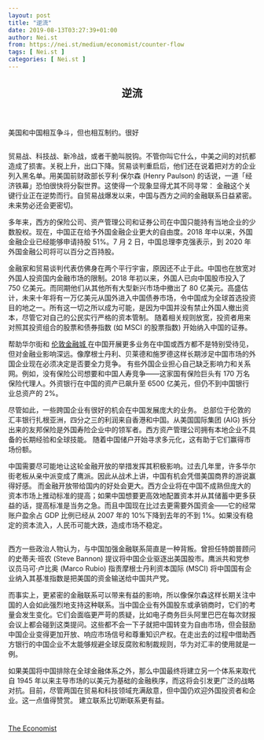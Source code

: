 ```yaml
---
layout: post
title: "逆流"
date: 2019-08-13T03:27:39+01:00
author: Nei.st
from: https://nei.st/medium/economist/counter-flow
tags: [ Nei.st ]
categories: [ Nei.st ]
---
```


<article class="post-1173 post type-post status-publish format-standard hentry category-economist" id="post-1173">
 <header class="page-header medium Archives">
  <div class="page-header__image">
  </div>
  <div class="page-header__content">
   <h1 class="page-title text-align-center">
    逆流
   </h1>
  </div>
 </header>
 <div class="entry-content aesop-entry-content" id="post-1173-content">
  <link as="font" crossorigin="anonymous" href="//cdn.jsdelivr.net/gh/0nd1jyU39XQ/_/glyph/font-face/0uIzqoZjSuJfvSBnvgXTcApMtcVhMcpr.woff" rel="preload" type="font/woff"/>
  <link as="font" crossorigin="anonymous" href="//cdn.jsdelivr.net/gh/0nd1jyU39XQ/_/glyph/font-face/1sTnSLZWDKucPX6SAk.woff" rel="preload" type="font/woff"/>
  <p class="blog-post__description">
   美国和中国相互争斗，但也相互制约。很好
  </p>
  <span id="more-1173">
  </span>
  <div class="navigation__primary-inner">
   <a class="economist__link-logo" href="//nei.st/medium/economist">
   </a>
  </div>
  <div class="container img component-image">
   <div class="aspectRatioPlaceholder">
    <div class="progressiveMedia" data-height="720" data-width="1280">
     <img alt="" class="progressiveMedia-image" data-src="https://cdn.jsdelivr.net/gh/0nd1jyU39XQ/_/img/1/e52bf525ly1g540mbpawdj20zk0k0wm2.jpg" src="https://cdn.jsdelivr.net/gh/0nd1jyU39XQ/_/img/1/e52bf525ly1g540mbpawdj20zk0k0wm2.jpg"/>
    </div>
   </div>
  </div>
  <p>
   贸易战、科技战、新冷战，或者干脆叫脱钩。不管你叫它什么，中美之间的对抗都造成了损害。关税上升，出口下降。贸易谈判重启后，他们还在说着把对方的企业列入黑名单。用美国前财政部长亨利·保尔森 (Henry Paulson) 的话说，一道「经济铁幕」恐怕很快将分裂世界。这使得一个现象显得尤其不同寻常：
   <span class="markup--p">
    金融这个关键行业正在逆势而行。自贸易战爆发以来，中国与西方之间的金融联系日益紧密。未来势必还会更密切。
   </span>
  </p>
  <p>
   多年来，西方的保险公司、资产管理公司和证券公司在中国只能持有当地企业的少数股权。现在，中国正在给予外国金融企业更大的自由度。2018 年中以来，外国金融企业已经能够申请持股 51%。7 月 2 日，中国总理李克强表示，到 2020 年外国金融公司将可以百分之百持股。
  </p>
  <p>
   <span class="markup--p">
    金融家和贸易谈判代表仿佛身在两个平行宇宙，原因还不止于此。中国也在放宽对外国人投资国内金融市场的限制。2018 年初以来，外国人已向中国股市投入了 750 亿美元。而同期他们从其他所有大型新兴市场中撤出了 80 亿美元。高盛估计，未来十年将有一万亿美元从国外进入中国债券市场，令中国成为全球首选投资目的地之一。所有这一切之所以成为可能，是因为中国并没有禁止外国人撤出资本，尽管它对自己的公民实行严格的资本管制。
   </span>
   随着相关规则放宽，投资者用来对照其投资组合的股票和债券指数 (如 MSCI 的股票指数) 开始纳入中国的证券。
  </p>
  <p>
   帮助华尔街和
   <a href="https://nei.st/medium/economist/can-the-city-survive-brexit" rel="noopener noreferrer" target="_blank">
    伦敦金融城
   </a>
   在中国开展更多业务在中国或西方都不是特别受待见，但对金融业影响深远。像摩根士丹利、贝莱德和施罗德这样长期涉足中国市场的外国企业现在必须决定是否要全力竞争。
   <span class="markup--p">
    有些外国企业担心自己缺乏影响力和关系网。例如，没有保险公司想要和中国人寿竞争——这家国有保险巨头有 170 万名保险代理人。外资银行在中国的资产已飙升至 6500 亿美元，但仍不到中国银行业总资产的 2%。
   </span>
  </p>
  <p>
   尽管如此，一些跨国企业有很好的机会在中国发展庞大的业务。
   <span class="markup--p">
    总部位于伦敦的汇丰银行扎根亚洲，四分之三的利润来自香港和中国。从美国国际集团 (AIG) 拆分出来的友邦保险是外国寿险企业中的领军者。西方资产管理公司拥有本地企业不具备的长期经验和全球技能。
   </span>
   随着中国储户开始寻求多元化，这有助于它们赢得市场份额。
  </p>
  <div class="code-block code-block-1" style="margin: 8px 0; clear: both;">
   <div class="container ads_KbHEVhh8Rw">
    <div class="card card--blog post-sidebar">
     <div class="card-body">
      <div class="logo_ngcontent-kty-0">
      </div>
      <div class="iframe-blocker U6XAMK63Vh00WqvF2BacIQ">
       <div class="background-h60B">
       </div>
       <div class="WumZiPCS4MeMw4pxQ">
       </div>
      </div>
     </div>
     <div class="card-footer">
      <div class="card-footer-wrapper" layout="row bottom-left">
      </div>
     </div>
    </div>
   </div>
  </div>
  <p>
   中国需要尽可能地让这轮金融开放的举措发挥其积极影响。过去几年里，许多华尔街老板从亲中派变成了鹰派。因此从战术上讲，中国有机会凭借美国商界的游说赢得好感。
   <span class="markup--p">
    而金融开放带给国内的好处会更大。西方企业将在中国不成熟但庞大的资本市场上推动标准的提高；如果中国想要更高效地配置资本并从其储蓄中更多获益的话，提高标准是当务之急。而且中国现在比过去更需要外国资金——它的经常账户盈余占 GDP 比例已经从 2007 年的 10%下降到去年的不到 1%。如果没有稳定的资本流入，人民币可能大跌，造成市场不稳定。
   </span>
  </p>
  <div class="container img">
   <figure class="image-rightalign">
    <div class="aspectRatioPlaceholder">
     <div class="progressiveMedia" data-height="468" data-width="608">
      <img alt="" class="progressiveMedia-image lazyload" data-src="https://cdn.jsdelivr.net/gh/0nd1jyU39XQ/_/img/1/e52bf525ly1g540mbkjagj20gw0d0gmt.jpg" id="zoom-default" src="https://cdn.jsdelivr.net/gh/0nd1jyU39XQ/_/img/1/e52bf525ly1g540mbkjagj20gw0d0gmt.jpg"/>
     </div>
    </div>
   </figure>
  </div>
  <p>
   西方一些政治人物认为，与中国加强金融联系简直是一种背叛。曾担任特朗普顾问的史蒂夫·班农 (Steve Bannon) 提议将中国企业驱逐出美国股市。鹰派共和党参议员马可·卢比奥 (Marco Rubio) 指责摩根士丹利资本国际 (MSCI) 将中国国有企业纳入其基准指数是把美国的资金输送给中国共产党。
  </p>
  <p>
   而事实上，更紧密的金融联系可以带来有益的影响，所以像保尔森这样长期关注中国的人会如此强烈地支持这种联系。当中国企业有外国股东或承销商时，它们的考量会发生变化。它们会面临更严苛的质疑，比如电子商务巨头阿里巴巴在每次财报会议上都会碰到这类提问。这些都不会一下子就把中国转变为自由市场，但会鼓励中国企业变得更加开放、响应市场信号和尊重知识产权。在走出去的过程中借助西方银行的中国企业不太能够规避全球反腐败和制裁规则，华为对汇丰的使用就是一例。
  </p>
  <p>
   如果美国将中国排除在全球金融体系之外，那么中国最终将建立另一个体系来取代自 1945 年以来主导市场的以美元为基础的金融秩序，而这将会引发更广泛的战略对抗。目前，尽管两国在贸易和科技领域充满敌意，但中国仍欢迎外国投资者和企业。这一点值得赞赏。
   <span class="markup--p">
    建立联系比切断联系更有益。
   </span>
  </p>
  <div class="container ag ah">
   <div class="fe n el">
    <a class="dt du bn bo bp bq br bs bt bu dv dw bx by dx dy" href="https://nei.st/medium/economist?source=https://www.economist.com/leaders/2019/07/06/financial-links-between-china-and-america-deepen-despite-the-trade-war">
     <div class="c ff fg ag ah fh el fi fj ce fk fl fm fn fo fp fq fr fs ft fu">
      <div class="bs em en eo ep eq fv ah fw fg ag bm eu fx q fy fz p ac">
      </div>
     </div>
    </a>
   </div>
  </div>
  <div class="code-block code-block-2" style="margin: 8px 0; clear: both;">
   <br/>
   <div class="container ads_KbHEVhh8Rw">
    <div class="card card--blog post-sidebar">
     <div class="card-body">
      <div class="logo_ngcontent-kty-0">
      </div>
      <div class="iframe-blocker U6XAMK63Vh00WqvF2BacIQ">
       <div class="background-h60B">
       </div>
       <div class="WumZiPCS4MeMw4pxQ">
       </div>
      </div>
     </div>
     <div class="card-footer">
      <div class="card-footer-wrapper" layout="row bottom-left">
      </div>
     </div>
    </div>
   </div>
  </div>
 </div>
 <footer class="entry-footer">
  <div class="categories icon-link">
   <a href="https://nei.st/category/medium/economist" rel="category tag">
    The Economist
   </a>
  </div>
 </footer>
</article>

